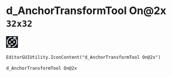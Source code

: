 # d_AnchorTransformTool On@2x `32x32`
<img src="/img/d_AnchorTransformTool%20On@2x.png" width=32 height=32>

``` CSharp
EditorGUIUtility.IconContent("d_AnchorTransformTool On@2x")
```
```
d_AnchorTransformTool On@2x
```
